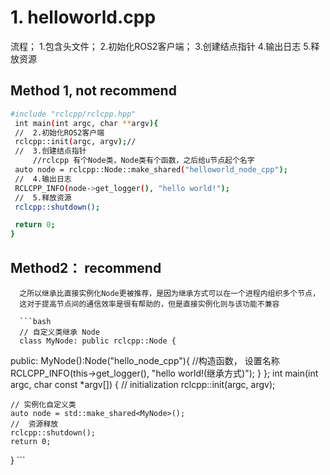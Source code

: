 # 1. helloworld.cpp
  流程；
     1.包含头文件；
     2.初始化ROS2客户端；
     3.创建结点指针
     4.输出日志
     5.释放资源
  
   
   ## Method 1, not recommend
   ```bash
   #include "rclcpp/rclcpp.hpp"
    int main(int argc, char **argv){
    //  2.初始化ROS2客户端
    rclcpp::init(argc, argv);//
    //  3.创建结点指针
        //rclcpp 有个Node类，Node类有个函数，之后给u节点起个名字
    auto node = rclcpp::Node::make_shared("helloworld_node_cpp");
    //  4.输出日志
    RCLCPP_INFO(node->get_logger(), "hello world!");
    //  5.释放资源
    rclcpp::shutdown();

    return 0;
}
   ```
   ##  Method2： recommend
      之所以继承比直接实例化Node更被推荐，是因为继承方式可以在一个进程内组织多个节点，
      这对于提高节点间的通信效率是很有帮助的，但是直接实例化则与该功能不兼容
      
      ```bash
      // 自定义类继承 Node
      class MyNode: public rclcpp::Node {
public: 
        MyNode():Node("hello_node_cpp"){ //构造函数， 设置名称
            RCLCPP_INFO(this->get_logger(), "hello world!(继承方式)");
        }
};
int main(int argc, char const *argv[])
{
    // initialization
    rclcpp::init(argc, argv);

    // 实例化自定义类
    auto node = std::make_shared<MyNode>();
    //  资源释放
    rclcpp::shutdown();
    return 0;
}
      ```

